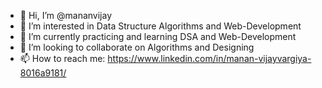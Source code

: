 - 👋 Hi, I’m @mananvijay
- 👀 I’m interested in Data Structure Algorithms and Web-Development
- 🌱 I’m currently practicing and learning DSA and Web-Development 
- 💞️ I’m looking to collaborate on Algorithms and Designing
- 📫 How to reach me: https://www.linkedin.com/in/manan-vijayvargiya-8016a9181/


